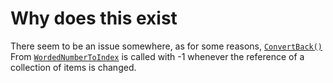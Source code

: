 # Why does this exist

There seem to be an issue somewhere, as for some reasons, [`ConvertBack()`](/Reference-Issue/Converters/WordedNumberToIndex.cs#L28) From [`WordedNumberToIndex`](/Reference-Issue/Converters/WordedNumberToIndex.cs) is called with -1 whenever the reference of a collection of items is changed.